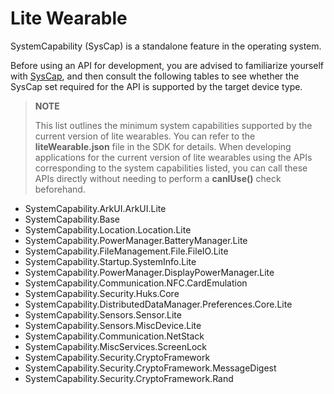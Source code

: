 # Lite Wearable

<!--Kit: Common-->
<!--Subsystem: Common-->
<!--Owner: @fang-jinxu-->
<!--Designer: @lingminghw-->
<!--Tester: @RayShih-->
<!--Adviser: @fang-jinxu-->

SystemCapability (SysCap) is a standalone feature in the operating system.

Before using an API for development, you are advised to familiarize yourself with [SysCap](syscap.md), and then consult the following tables to see whether the SysCap set required for the API is supported by the target device type.

> **NOTE**
>
> This list outlines the minimum system capabilities supported by the current version of lite wearables. You can refer to the **liteWearable.json** file in the SDK for details.
> When developing applications for the current version of lite wearables using the APIs corresponding to the system capabilities listed, you can call these APIs directly without needing to perform a **canIUse()** check beforehand.

- SystemCapability.ArkUI.ArkUI.Lite
- SystemCapability.Base
- SystemCapability.Location.Location.Lite
- SystemCapability.PowerManager.BatteryManager.Lite
- SystemCapability.FileManagement.File.FileIO.Lite
- SystemCapability.Startup.SystemInfo.Lite
- SystemCapability.PowerManager.DisplayPowerManager.Lite
- SystemCapability.Communication.NFC.CardEmulation
- SystemCapability.Security.Huks.Core
- SystemCapability.DistributedDataManager.Preferences.Core.Lite
- SystemCapability.Sensors.Sensor.Lite
- SystemCapability.Sensors.MiscDevice.Lite
- SystemCapability.Communication.NetStack
- SystemCapability.MiscServices.ScreenLock
- SystemCapability.Security.CryptoFramework
- SystemCapability.Security.CryptoFramework.MessageDigest
- SystemCapability.Security.CryptoFramework.Rand
